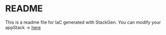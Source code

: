 # README
This is a readme file for IaC generated with StackGen.
You can modify your appStack -> [here](http://main.dev.stackgen.com/appstacks/c18cc55f-a0f7-4f27-9214-a552507a7104)
